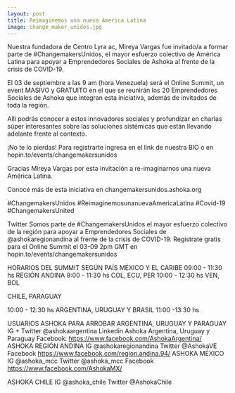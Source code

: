 ```yaml
---
layout: post
title: Reimaginemos una nueva America Latina
image: change_maker_unidos.jpg
---
```


Nuestra fundadora de Centro Lyra ac, Mireya Vargas fue invitado/a a formar parte de #ChangemakersUnidos, el mayor esfuerzo colectivo de América Latina para apoyar a Emprendedores Sociales de Ashoka al frente de la crisis de COVID-19.

El 03 de septiembre a las 9 am (hora Venezuela) será el Online Summit, un event MASIVO y GRATUITO en el que se reunirán los 20 Emprendedores Sociales de Ashoka que integran esta iniciativa, además de invitados de toda la región.

Allí podrás conocer a estos innovadores sociales y profundizar en charlas súper
interesantes sobre las soluciones sistémicas que están llevando adelante frente al contexto.

¡No te lo pierdas! Para registrarte ingresa en el link de nuestra BIO o en
hopin.to/events/changemakersunidos

Gracias Mireya Vargas por esta invitación a re-imaginarnos una nueva América Latina.

Conocé más de esta iniciativa en changemakersunidos.ashoka.org

#ChangemakersUnidos #ReimaginemosunanuevaAmericaLatina #Covid-19
#ChangemakersUnited

Twitter
Somos parte de #ChangemakersUnidos el mayor esfuerzo colectivo de la región para
apoyar a Emprendedores Sociales de @ashokaregionandina al frente de la crisis de
COVID-19. Registrate gratis para el Online Summit el 03-09 2pm GMT en
hopin.to/events/changemakersunidos

HORARIOS DEL SUMMIT SEGÚN PAÍS
MÉXICO Y EL CARIBE
09:00 - 11:30 hs
REGIÓN ANDINA
9:00 - 11:30 hs COL, ECU, PER
10:00 - 12:30 hs VEN, BOL

CHILE, PARAGUAY

10:00 - 12:30 hs
ARGENTINA, URUGUAY Y BRASIL
11:00 -13:30 hs

USUARIOS ASHOKA PARA ARROBAR
ARGENTINA, URUGUAY Y PARAGUAY
IG + Twitter
@ashokaargentina
Linkedin
Ashoka Argentina, Uruguay y Paraguay
Facebook:
https://www.facebook.com/AshokaArgentina/
ASHOKA REGIÓN ANDINA
IG
@ashokaregionandina
Twitter
@AshokaVE
Facebook
https://www.facebook.com/region.andina.94/
ASHOKA MÉXICO
IG
@ashoka_mcc
Twitter
@ashoka_mcc
Facebook
https://www.facebook.com/AshokaMX/

ASHOKA CHILE
IG
@ashoka_chile
Twitter
@AshokaChile